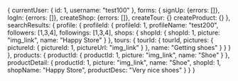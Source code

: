 {
  currentUser: {
    id: 1,
    username: "test100"
  },
  forms: {
    signUp: {errors: []},
    logIn: {errors: []},
    createShop: {errors: []},
    createTour: {}
    createProduct: {}
  },
  searchResults: {
    profile: {
      profileId: {
        profileId: 1,
        profileName: "test200",
        followers: [1,3,4],
        followings: [1,3,4],
        shops: {
          shopId: {
            shopId: 1,
            picture: "img_link",
            name: "Happy Store"
          }
        },
        tours: {
          tourId: {
            tourId,
            pictures: {
              pictureId: {
                pictureId: 1,
                pictureUrl: "img_link"
                }
              },
            name: "Getting shoes"
          }
        }
      }
    },
    products: {
      productId: {
        productId: 1,
        picture: "img_link",
        name: "Shoe"
      }
    },
    productDetail: {
      productId: 1,
      picture: "img_link",
      name: "Shoe",
      shopId: 1,
      shopName: "Happy Store",
      productDesc: "Very nice shoes"
    }
  }
}
